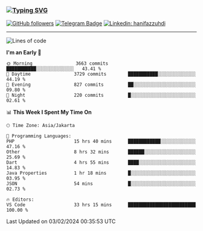 ### [![Typing SVG](https://readme-typing-svg.herokuapp.com?font=lato&size=22&lines=Hi+There+👋)](https://git.io/typing-svg) 

[![GitHub followers](https://img.shields.io/github/followers/hanifazzuhdi?label=Follow&style=social)](https://github.com/hanifazzuhdi/?tab=follow) 
[![Telegram Badge](https://img.shields.io/badge/-hanif0198-blue?style=social&logo=telegram&link=https://www.t.me/hanif0198/)](https://www.t.me/hanif0198/) 
[![Linkedin: hanifazzuhdi](https://img.shields.io/badge/-hanifazzuhdi-blue?style=flat-square&logo=Linkedin&logoColor=white&link=https://www.linkedin.com/in/hanif-az-zuhdi-69688019b/)](https://www.linkedin.com/in/hanif-az-zuhdi-69688019b/) 

<hr/>

<!--START_SECTION:waka-->
![Lines of code](https://img.shields.io/badge/From%20Hello%20World%20I%27ve%20Written-44.6%20million%20lines%20of%20code-blue)

**I'm an Early 🐤** 

```text
🌞 Morning                3663 commits        ███████████░░░░░░░░░░░░░░   43.41 % 
🌆 Daytime                3729 commits        ███████████░░░░░░░░░░░░░░   44.19 % 
🌃 Evening                827 commits         ██░░░░░░░░░░░░░░░░░░░░░░░   09.80 % 
🌙 Night                  220 commits         █░░░░░░░░░░░░░░░░░░░░░░░░   02.61 % 
```


📊 **This Week I Spent My Time On** 

```text
🕑︎ Time Zone: Asia/Jakarta

💬 Programming Languages: 
PHP                      15 hrs 40 mins      ████████████░░░░░░░░░░░░░   47.16 % 
Other                    8 hrs 32 mins       ██████░░░░░░░░░░░░░░░░░░░   25.69 % 
Dart                     4 hrs 55 mins       ████░░░░░░░░░░░░░░░░░░░░░   14.83 % 
Java Properties          1 hr 18 mins        █░░░░░░░░░░░░░░░░░░░░░░░░   03.95 % 
JSON                     54 mins             █░░░░░░░░░░░░░░░░░░░░░░░░   02.73 % 

🔥 Editors: 
VS Code                  33 hrs 15 mins      █████████████████████████   100.00 % 
```


 Last Updated on 03/02/2024 00:35:53 UTC
<!--END_SECTION:waka-->
